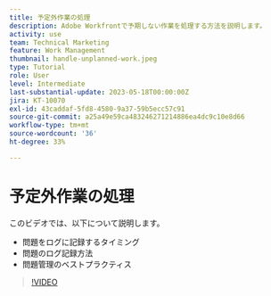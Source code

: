 ```yaml
---
title: 予定外作業の処理
description: Adobe Workfrontで予期しない作業を処理する方法を説明します。
activity: use
team: Technical Marketing
feature: Work Management
thumbnail: handle-unplanned-work.jpeg
type: Tutorial
role: User
level: Intermediate
last-substantial-update: 2023-05-18T00:00:00Z
jira: KT-10070
exl-id: 43caddaf-5fd8-4580-9a37-59b5ecc57c91
source-git-commit: a25a49e59ca483246271214886ea4dc9c10e8d66
workflow-type: tm+mt
source-wordcount: '36'
ht-degree: 33%

---
```


# 予定外作業の処理

このビデオでは、以下について説明します。

* 問題をログに記録するタイミング
* 問題のログ記録方法
* 問題管理のベストプラクティス

>[!VIDEO](https://video.tv.adobe.com/v/3419488/?quality=12&learn=on)
